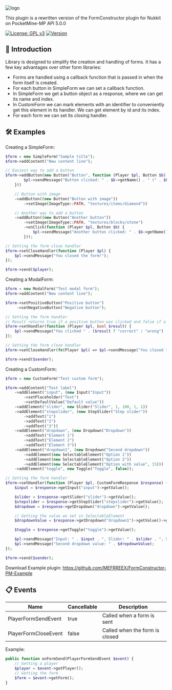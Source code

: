 ![logo](https://github.com/MEFRREEX/FormConstructor-PM/assets/83061703/cdbd20c2-7046-4636-a6c7-6482beb51ecf)

This plugin is a rewritten version of the FormConstructor plugin for Nukkit on PocketMine-MP API 5.0.0

[![License: GPL v3](https://img.shields.io/badge/License-GPLv3-blue.svg)](LICENSE) 
[![Version](https://img.shields.io/badge/Version-2.0.1-brightgreen)](https://github.com/MEFRREEX/FormConstructor-PM/releases/tag/1.0.0)

🤔 Introduction
------------- 

Library is designed to simplify the creation and handling of forms.
It has a few key advantages over other form libraries:

- Forms are handled using a callback function that is passed in when the form itself is created.
- For each button in SimpleForm we can set a callback function.
- In SimpleForm we get a button object as a response, where we can get its name and index.
- In CustomForm we can mark elements with an identifier to conveniently get this element in its handler. We can get element by id and its index.
- For each form we can set its closing handler.

🛠 Examples
-------------

Creating a SimpleForm:

```php
$form = new SimpleForm("Sample title");
$form->addContent("New content line");

// Easiest way to add a button
$form->addButton(new Button("Button", function (Player $pl, Button $b) {
        $pl->sendMessage("Button clicked: " . $b->getName() . " (" . $b->getIndex() . ")");
    }))

    // Button with image
    ->addButton((new Button("Button with image"))
        ->setImage(ImageType::PATH, "textures/items/diamond"))

    // Another way to add a button
    ->addButton((new Button("Another button"))
        ->setImage(ImageType::PATH, "textures/blocks/stone")
        ->onClick(function (Player $pl, Button $b) {
            $pl->sendMessage("Another button clicked: " . $b->getName() . " (" . $b->getIndex() . ")");
        }));

// Setting the form close handler
$form->setCloseHandler(function (Player $pl) {
    $pl->sendMessage("You closed the form!");
});

$form->send($player);
```

Creating a ModalForm:

```php
$form = new ModalForm("Test modal form");
$form->addContent("New content line");

$form->setPositiveButton("Positive button")
     ->setNegativeButton("Negative button");

// Setting the form handler
// Result returns true if a positive button was clicked and false if a negative button was clicked
$form->setHandler(function (Player $pl, bool $result) {
    $pl->sendMessage("You clicked " . ($result ? "correct" : "wrong") . " button!");
});

// Setting the form close handler
$form->setCloseHandler(fn(Player $pl) => $pl->sendMessage("You closed the form!"));

$form->send($sender);
```

Creating a CustomForm:

```php
$form = new CustomForm("Test custom form");

$form->addContent("Test label")
    ->addElement("input", (new Input("Input"))
        ->setPlaceholder("Text")
        ->setDefaultValue("Default value"))
    ->addElement("slider", new Slider("Slider", 1, 100, 1, 1))
    ->addElement("stepslider", (new StepSlider("Step slider"))
        ->addText("1")
        ->addText("2")
        ->addText("3"))
    ->addElement("dropdown", (new Dropdown("Dropdown"))
        ->addText("Element 1")
        ->addText("Element 2")
        ->addText("Element 3"))
    ->addElement("dropdown1", (new Dropdown("Second dropdown"))
        ->addElement(new SelectableElement("Option 1"))
        ->addElement(new SelectableElement("Option 2"))
        ->addElement(new SelectableElement("Option with value", 15)))
    ->addElement("toggle", new Toggle("Toggle", false));

// Setting the form handler
$form->setHandler(function (Player $pl, CustomFormResponse $response) {
    $input = $response->getInput("input")->getValue();

    $slider = $response->getSlider("slider")->getValue();
    $stepslider = $response->getStepSlider("stepslider")->getValue();
    $dropdown = $response->getDropdown("dropdown")->getValue();

    // Getting the value we set in SelectableElement
    $dropdownValue = $response->getDropdown("dropdown1")->getValue()->getValue();

    $toggle = $response->getToggle("toggle")->getValue();

    $pl->sendMessage("Input: " . $input . ", Slider: " . $slider . ", Step Slider: " . $stepslider . ", Dropdown: " . $dropdown . ", Toggle: " . $toggle);
    $pl->sendMessage("Second dropdown value: " . $dropdownValue);
});

$form->send($sender);
```

Download Example plugin: https://github.com/MEFRREEX/FormConstructor-PM-Example

📋 Events
-------------
| Name                 | Cancellable | Description                      |
|----------------------|-------------|----------------------------------|
| PlayerFormSendEvent  | true        | Called when a form is sent       |
| PlayerFormCloseEvent | false       | Called when the form is closed   |

Example:
```php
public function onFormSend(PlayerFormSendEvent $event) {
    // Getting a player
    $player = $event->getPlayer();
    // Getting the form
    $form = $event->getForm();
}
```
